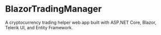 # BlazorTradingManager
A cryptocurrency trading helper web app built with ASP.NET Core, Blazor, Telerik UI, and Entity Framework.
